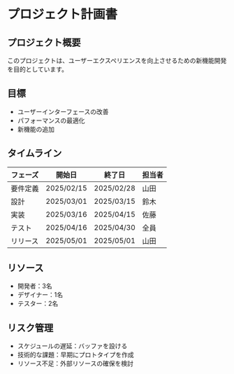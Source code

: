 # プロジェクト計画書

## プロジェクト概要

このプロジェクトは、ユーザーエクスペリエンスを向上させるための新機能開発を目的としています。

## 目標

- ユーザーインターフェースの改善
- パフォーマンスの最適化
- 新機能の追加

## タイムライン

| フェーズ | 開始日 | 終了日 | 担当者 |
|---------|-------|-------|-------|
| 要件定義 | 2025/02/15 | 2025/02/28 | 山田 |
| 設計 | 2025/03/01 | 2025/03/15 | 鈴木 |
| 実装 | 2025/03/16 | 2025/04/15 | 佐藤 |
| テスト | 2025/04/16 | 2025/04/30 | 全員 |
| リリース | 2025/05/01 | 2025/05/01 | 山田 |

## リソース

- 開発者：3名
- デザイナー：1名
- テスター：2名

## リスク管理

- スケジュールの遅延：バッファを設ける
- 技術的な課題：早期にプロトタイプを作成
- リソース不足：外部リソースの確保を検討
